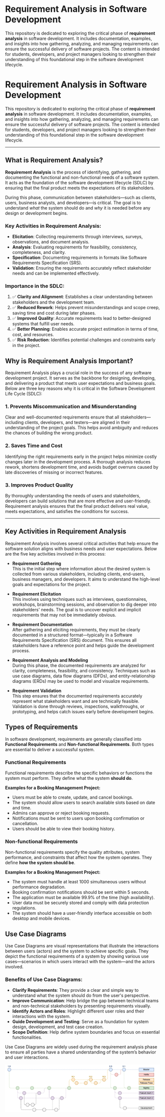 # Requirement Analysis in Software Development

This repository is dedicated to exploring the critical phase of **requirement analysis** in software development. It includes documentation, examples, and insights into how gathering, analyzing, and managing requirements can ensure the successful delivery of software projects. The content is intended for students, developers, and project managers looking to strengthen their understanding of this foundational step in the software development lifecycle.

# Requirement Analysis in Software Development

This repository is dedicated to exploring the critical phase of **requirement analysis** in software development. It includes documentation, examples, and insights into how gathering, analyzing, and managing requirements can ensure the successful delivery of software projects. The content is intended for students, developers, and project managers looking to strengthen their understanding of this foundational step in the software development lifecycle.

---

## What is Requirement Analysis?

**Requirement Analysis** is the process of identifying, gathering, and documenting the functional and non-functional needs of a software system. It acts as the foundation of the software development lifecycle (SDLC) by ensuring that the final product meets the expectations of its stakeholders.

During this phase, communication between stakeholders—such as clients, users, business analysts, and developers—is critical. The goal is to understand *what* the system should do and *why* it is needed before any design or development begins.

### Key Activities in Requirement Analysis:
- **Elicitation**: Collecting requirements through interviews, surveys, observations, and document analysis.
- **Analysis**: Evaluating requirements for feasibility, consistency, completeness, and clarity.
- **Specification**: Documenting requirements in formats like Software Requirements Specification (SRS).
- **Validation**: Ensuring the requirements accurately reflect stakeholder needs and can be implemented effectively.

### Importance in the SDLC:
1. ✅ **Clarity and Alignment**: Establishes a clear understanding between stakeholders and the development team.
2. ✅ **Reduced Rework**: Helps prevent misunderstandings and scope creep, saving time and cost during later phases.
3. ✅ **Improved Quality**: Accurate requirements lead to better-designed systems that fulfill user needs.
4. ✅ **Better Planning**: Enables accurate project estimation in terms of time, cost, and resources.
5. ✅ **Risk Reduction**: Identifies potential challenges and constraints early in the project.

## Why is Requirement Analysis Important?

Requirement Analysis plays a crucial role in the success of any software development project. It serves as the backbone for designing, developing, and delivering a product that meets user expectations and business goals. Below are three key reasons why it is critical in the Software Development Life Cycle (SDLC):

### 1. Prevents Miscommunication and Misunderstanding
Clear and well-documented requirements ensure that all stakeholders—including clients, developers, and testers—are aligned in their understanding of the project goals. This helps avoid ambiguity and reduces the chances of building the wrong product.

### 2. Saves Time and Cost
Identifying the right requirements early in the project helps minimize costly changes later in the development process. A thorough analysis reduces rework, shortens development time, and avoids budget overruns caused by late discoveries of missing or incorrect features.

### 3. Improves Product Quality
By thoroughly understanding the needs of users and stakeholders, developers can build solutions that are more effective and user-friendly. Requirement analysis ensures that the final product delivers real value, meets expectations, and satisfies the conditions for success.

---

## Key Activities in Requirement Analysis

Requirement Analysis involves several critical activities that help ensure the software solution aligns with business needs and user expectations. Below are the five key activities involved in this process:

- **Requirement Gathering**  
  This is the initial step where information about the desired system is collected from various stakeholders, including clients, end-users, business managers, and developers. It aims to understand the high-level goals and expectations for the project.

- **Requirement Elicitation**  
  This involves using techniques such as interviews, questionnaires, workshops, brainstorming sessions, and observation to dig deeper into stakeholders' needs. The goal is to uncover explicit and implicit requirements that may not be immediately obvious.

- **Requirement Documentation**  
  After gathering and eliciting requirements, they must be clearly documented in a structured format—typically in a Software Requirements Specification (SRS) document. This ensures all stakeholders have a reference point and helps guide the development process.

- **Requirement Analysis and Modeling**  
  During this phase, the documented requirements are analyzed for clarity, completeness, feasibility, and consistency. Techniques such as use case diagrams, data flow diagrams (DFDs), and entity-relationship diagrams (ERDs) may be used to model and visualize requirements.

- **Requirement Validation**  
  This step ensures that the documented requirements accurately represent what stakeholders want and are technically feasible. Validation is done through reviews, inspections, walkthroughs, or prototyping, and helps catch issues early before development begins.

## Types of Requirements

In software development, requirements are generally classified into **Functional Requirements** and **Non-functional Requirements**. Both types are essential to deliver a successful system.

### Functional Requirements

Functional requirements describe the specific behaviors or functions the system must perform. They define what the system **should do**.

**Examples for a Booking Management Project:**
- Users must be able to create, update, and cancel bookings.
- The system should allow users to search available slots based on date and time.
- Admins can approve or reject booking requests.
- Notifications must be sent to users upon booking confirmation or cancellation.
- Users should be able to view their booking history.

### Non-functional Requirements

Non-functional requirements specify the quality attributes, system performance, and constraints that affect how the system operates. They define **how the system should be**.

**Examples for a Booking Management Project:**
- The system must handle at least 1000 simultaneous users without performance degradation.
- Booking confirmation notifications should be sent within 5 seconds.
- The application must be available 99.9% of the time (high availability).
- User data must be securely stored and comply with data protection regulations.
- The system should have a user-friendly interface accessible on both desktop and mobile devices.

## Use Case Diagrams

Use Case Diagrams are visual representations that illustrate the interactions between users (actors) and the system to achieve specific goals. They depict the functional requirements of a system by showing various use cases—scenarios in which users interact with the system—and the actors involved.

### Benefits of Use Case Diagrams:
- **Clarify Requirements**: They provide a clear and simple way to understand what the system should do from the user's perspective.
- **Improve Communication**: Help bridge the gap between technical teams and non-technical stakeholders by presenting requirements visually.
- **Identify Actors and Roles**: Highlight different user roles and their interactions with the system.
- **Guide Development and Testing**: Serve as a foundation for system design, development, and test case creation.
- **Scope Definition**: Help define system boundaries and focus on essential functionalities.

Use Case Diagrams are widely used during the requirement analysis phase to ensure all parties have a shared understanding of the system’s behavior and user interactions.

![usecase](alx-booking-uc.png)



